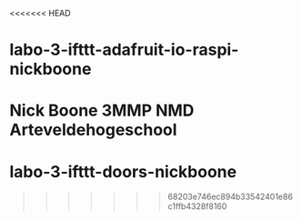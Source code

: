 <<<<<<< HEAD
# labo-3-ifttt-adafruit-io-raspi-nickboone

Nick Boone
3MMP NMD
Arteveldehogeschool
=======
# labo-3-ifttt-doors-nickboone
>>>>>>> 68203e746ec894b33542401e86c1ffb4328f8160
